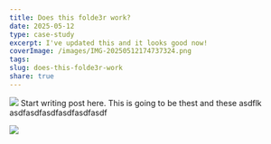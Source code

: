 ```yaml
---
title: Does this folde3r work?
date: 2025-05-12
type: case-study
excerpt: I've updated this and it looks good now!
coverImage: /images/IMG-20250512174737324.png
tags: 
slug: does-this-folde3r-work
share: true
---
```

![](IMG-20250512174737324.png)
Start writing post here. This is going to be thest and these asdflk
asdfasdfasdfasdfasdfasdf


![](IMG-20250512173653223.png)
